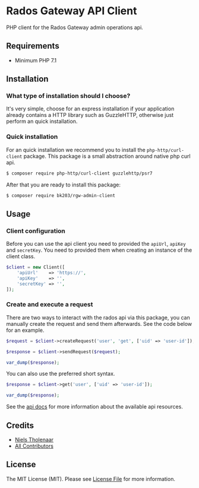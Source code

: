 # Rados Gateway API Client

PHP client for the Rados Gateway admin operations api.

## Requirements

* Minimum PHP 7.1

## Installation

### What type of installation should I choose?

It's very simple, choose for an express installation if your application already contains a HTTP library such 
as GuzzleHTTP, otherwise just perform an quick installation.

### Quick installation

For an quick installation we recommend you to install the `php-http/curl-client` package. This package is
a small abstraction around native php curl api. 

```bash
$ composer require php-http/curl-client guzzlehttp/psr7
```

After that you are ready to install this package:

```bash
$ composer require bk203/rgw-admin-client
```

## Usage

### Client configuration

Before you can use the api client you need to provided the `apiUrl`, `apiKey` and `secretKey`. You need to provided
them when creating an instance of the client class.

```php
$client = new Client([
    'apiUrl'    => 'https://',
    'apiKey'    => '',
    'secretKey' => '',
]);
```

### Create and execute a request

There are two ways to interact with the rados api via this package, you can manually create the 
request and send them afterwards. See the code below for an example.

```php
$request = $client->createRequest('user', 'get', ['uid' => 'user-id']);

$response = $client->sendRequest($request);

var_dump($response);
```

You can also use the preferred short syntax. 

```php
$response = $client->get('user', ['uid' => 'user-id']);

var_dump($response);
```

See the [api docs](http://docs.ceph.com/docs/master/radosgw/adminops) for more information about the available api resources.

## Credits

- [Niels Tholenaar](https://github.com/nielstholenaar)
- [All Contributors](https://github.com/pcextreme/rgw-admin-php/contributors)

## License

The MIT License (MIT). Please see [License File](LICENSE) for more information.
